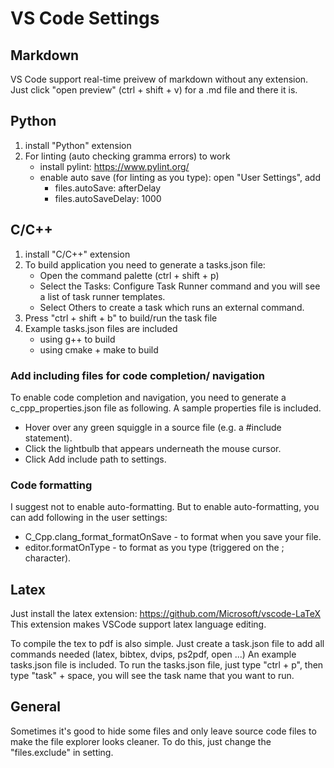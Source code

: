 # VS Code Settings
## Markdown
VS Code support real-time preivew of markdown without any extension. Just click "open preview" (ctrl + shift + v) for a .md file and there it is.

## Python
1. install "Python" extension
2. For linting (auto checking gramma errors) to work
    * install pylint: https://www.pylint.org/
    * enable auto save (for linting as you type): open "User Settings", add
        * files.autoSave: afterDelay
        * files.autoSaveDelay: 1000

## C/C++
1. install "C/C++" extension
2. To build application you need to generate a tasks.json file:
    * Open the command palette (ctrl + shift + p)
    * Select the Tasks: Configure Task Runner command and you will see a list of task runner templates.
    * Select Others to create a task which runs an external command.
3. Press "ctrl + shift + b" to build/run the task file
4. Example tasks.json files are included
    * using g++ to build
    * using cmake + make to build

### Add including files for code completion/ navigation
To enable code completion and navigation, you need to generate a c_cpp_properties.json file as following. A sample properties file is included.
* Hover over any green squiggle in a source file (e.g. a #include statement).
* Click the lightbulb that appears underneath the mouse cursor.
* Click Add include path to settings.

### Code formatting
I suggest not to enable auto-formatting. But to enable auto-formatting, you can add following in the user settings:
* C_Cpp.clang_format_formatOnSave - to format when you save your file.
* editor.formatOnType - to format as you type (triggered on the ; character).

## Latex
Just install the latex extension: https://github.com/Microsoft/vscode-LaTeX This extension makes VSCode support latex language editing.

To compile the tex to pdf is also simple. Just create a task.json file to add all commands needed (latex, bibtex, dvips, ps2pdf, open ...)
An example tasks.json file is included. To run the tasks.json file, just type "ctrl + p", then type "task" + space, you will see the task name that you want to run.

## General
Sometimes it's good to hide some files and only leave source code files to make the file explorer looks cleaner. To do this, just change the "files.exclude" in setting.